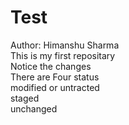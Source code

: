 # Test
Author: Himanshu Sharma <br>
This is my first repositary<br>
Notice the changes<br>
There are Four status<br> 
modified or untracted<br>
staged<br>
unchanged<br>
